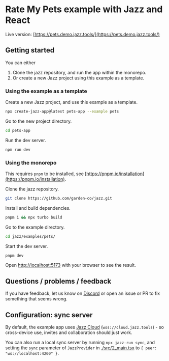 # Rate My Pets example with Jazz and React

Live version: [https://pets.demo.jazz.tools/](https://pets.demo.jazz.tools/)

## Getting started

You can either
1. Clone the jazz repository, and run the app within the monorepo.
2. Or create a new Jazz project using this example as a template.


### Using the example as a template

Create a new Jazz project, and use this example as a template.
```bash
npx create-jazz-app@latest pets-app --example pets
```

Go to the new project directory.
```bash
cd pets-app
```

Run the dev server.
```bash
npm run dev
```

### Using the monorepo

This requires `pnpm` to be installed, see [https://pnpm.io/installation](https://pnpm.io/installation).

Clone the jazz repository.
```bash
git clone https://github.com/garden-co/jazz.git
```

Install and build dependencies.
```bash
pnpm i && npx turbo build
```

Go to the example directory.
```bash
cd jazz/examples/pets/
```

Start the dev server.
```bash
pnpm dev
```

Open [http://localhost:5173](http://localhost:5173) with your browser to see the result.

## Questions / problems / feedback

If you have feedback, let us know on [Discord](https://discord.gg/utDMjHYg42) or open an issue or PR to fix something that seems wrong.

## Configuration: sync server

By default, the example app uses [Jazz Cloud](https://jazz.tools/cloud) (`wss://cloud.jazz.tools`) - so cross-device use, invites and collaboration should just work.

You can also run a local sync server by running `npx jazz-run sync`, and setting the `sync` parameter of `JazzProvider` in [./src/2_main.tsx](./src/2_main.tsx) to `{ peer: "ws://localhost:4200" }`.
